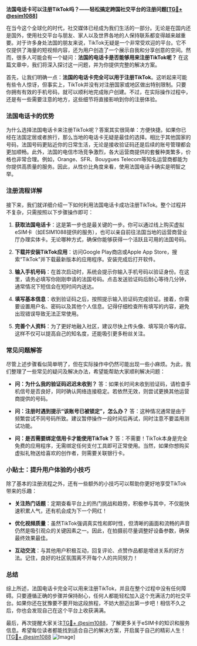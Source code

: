 **法国电话卡可以注册TikTok吗？——轻松搞定跨国社交平台的注册问题[[TG💪+ @esim1088](https://t.me/s/esim1088)]**

在当今这个全球化的时代，社交媒体已经成为我们生活的一部分。无论是在国内还是国外，使用社交平台与朋友、家人以及世界各地的人保持联系都变得越来越重要。对于许多身处法国的朋友来说，TikTok无疑是一个非常受欢迎的平台。它不仅提供了海量的短视频内容，还为用户创造了一个展示自我和分享创意的空间。然而，很多人可能会有一个疑问：**法国的电话卡是否能够用来注册TikTok呢？** 在这篇文章中，我们将深入探讨这一问题，并为你提供完整的解决方案。

首先，让我们明确一点：**法国的电话卡完全可以用于注册TikTok**。这听起来可能有些令人惊讶，但事实上，TikTok并没有对注册国家或地区做出特别限制。只要你拥有有效的手机号码，就可以顺利地完成账户创建。不过，在实际操作过程中，还是有一些需要注意的地方，这些细节将直接影响到你的注册体验。

### 法国电话卡的优势

为什么选择法国电话卡来注册TikTok呢？答案其实很简单：方便快捷。如果你已经在法国定居或者旅行，那么当地的电话卡无疑是最佳的选择。相比于其他国家的号码，法国号码更贴近你的日常生活，无论是接收验证码还是后续的账号管理都会更加顺畅。此外，法国的电信市场竞争激烈，各大运营商提供的套餐种类繁多，价格也非常合理。例如，Orange、SFR、Bouygues Telecom等知名运营商都能为你提供高质量的服务。因此，从性价比角度来看，使用法国电话卡确实是明智之举。

### 注册流程详解

接下来，我们就详细介绍一下如何利用法国电话卡成功注册TikTok。整个过程并不复杂，只需按照以下步骤操作即可：

1. **获取法国电话卡**：这是第一步也是最关键的一步。你可以通过线上购买虚拟eSIM卡（如ESIM1088提供的服务），也可以亲自前往法国当地的运营商营业厅办理实体卡。无论哪种方式，确保你能够获得一个活跃且可用的法国号码。

2. **下载并安装TikTok应用**：访问Google Play商店或Apple App Store，搜索“TikTok”并下载最新版本的应用程序。安装完成后打开软件。

3. **输入手机号码**：在首次启动时，系统会提示你输入手机号码以验证身份。在这里，请务必填写你刚刚申请的法国号码。点击发送验证码后耐心等待几分钟，通常情况下短信会在短时间内送达。

4. **填写基本信息**：收到验证码之后，按照提示输入验证码完成验证。接着，你需要设置用户名、密码以及其他个人信息。记得仔细检查所有填写的内容，避免出现错误导致无法正常使用。

5. **完善个人资料**：为了更好地融入社区，建议尽快上传头像、填写简介等内容。这样不仅可以提高自己的知名度，还能吸引更多粉丝关注。

### 常见问题解答

尽管上述步骤看似简单明了，但在实际操作中仍然可能出现一些小麻烦。为此，我们整理了一些常见的疑问及解决办法，希望能帮助大家顺利解决问题：

- **问：为什么我的验证码迟迟未收到？**
  答：如果长时间未收到验证码，请检查手机信号是否良好，同时确认网络连接稳定。若依然无效，则尝试更换其他运营商提供的号码。

- **问：注册时遇到提示“该账号已被锁定”，怎么办？**
  答：这种情况通常是由于频繁尝试不同号码所致。建议暂停操作一段时间后再试，同时注意不要滥用测试功能。

- **问：是否需要绑定信用卡才能使用TikTok？**
  答：不需要！TikTok本身是完全免费的应用程序，无需绑定任何支付工具即可正常使用。当然，如果你想购买虚拟礼物送给喜欢的创作者，则需要关联银行卡。

### 小贴士：提升用户体验的小技巧

除了基本的注册流程之外，还有一些额外的小技巧可以帮助你更好地享受TikTok带来的乐趣：

- **关注热门话题**：定期查看平台上的热门挑战和趋势，积极参与其中，不仅能快速积累人气，还有机会成为下一个网红！

- **优化视频质量**：虽然TikTok强调真实性和即时性，但清晰的画面和流畅的声音仍然是吸引观众的关键因素之一。因此，在拍摄前尽量调整好设备参数，确保最终效果最佳。

- **互动交流**：与其他用户积极互动，回复评论、点赞作品都是增进关系的好方法。记住，良好的社区氛围离不开每个人的共同努力！

### 总结

综上所述，法国电话卡完全可以用来注册TikTok，并且在整个过程中没有任何障碍。只要遵循正确的步骤并保持耐心，任何人都能轻松加入这个充满活力的社交平台。如果你还在犹豫要不要开始这段旅程，不妨大胆迈出第一步吧！相信不久之后，你也会发现自己在这个平台上收获满满。

最后，再次提醒大家关注[TG💪+ @esim1088](https://t.me/s/esim1088)，了解更多关于eSIM卡的知识和服务信息。希望每位读者都能找到适合自己的解决方案，开启属于自己的精彩人生！[[TG💪+ @esim1088](https://t.me/s/esim1088) ![Image](https://i.postimg.cc/4NQfJmqS/Snipaste-2025-05-13-00-14-12.png)]